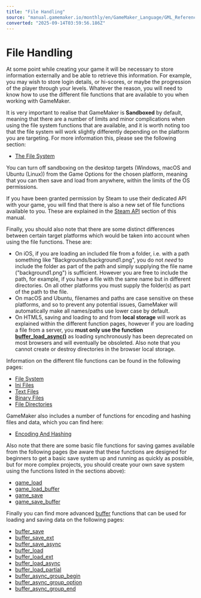 ```yaml
---
title: "File Handling"
source: "manual.gamemaker.io/monthly/en/GameMaker_Language/GML_Reference/File_Handling/File_Handling.htm"
converted: "2025-09-14T03:59:56.186Z"
---
```


# File Handling

At some point while creating your game it will be necessary to store information externally and be able to retrieve this information. For example, you may wish to store login details, or hi-scores, or maybe the progression of the player through your levels. Whatever the reason, you will need to know how to use the different file functions that are available to you when working with GameMaker.

It is very important to realise that GameMaker is **Sandboxed** by default, meaning that there are a number of limits and minor complications when using the file system functions that are available, and it is worth noting too that the file system will work slightly differently depending on the platform you are targeting. For more information this, please see the following section:

-   [The File System](../../../Additional_Information/The_File_System.md)

You can turn off sandboxing on the desktop targets (Windows, macOS and Ubuntu (Linux)) from the Game Options for the chosen platform, meaning that you can then save and load from anywhere, within the limits of the OS permissions.

If you have been granted permission by Steam to use their dedicated API with your game, you will find that there is also a new set of file functions available to you. These are explained in the [Steam API](../Steam/Steam.md) section of this manual.

Finally, you should also note that there are some distinct differences between certain target platforms which would be taken into account when using the file functions. These are:

-   On iOS, if you are loading an included file from a folder, i.e. with a path something like "Backgrounds/background1.png", you do not _need_ to include the folder as part of the path and simply supplying the file name ("background1.png") is sufficient. However you are free to include the path, for example, if you have a file with the same name but in different directories. On all other platforms you must supply the folder(s) as part of the path to the file.
-   On macOS and Ubuntu, filenames and paths are case sensitive on these platforms, and so to prevent any potential issues, GameMaker will automatically make all names/paths use lower case by default.
-   On HTML5, saving and loading to and from **local storage** will work as explained within the different function pages, however if you are loading a file from a server, you **must only use the function [buffer\_load\_async()](../Buffers/buffer_load_async.md)** as loading synchronously has been deprecated on most browsers and will eventually be obsoleted. Also note that you cannot create or destroy directories in the browser local storage.

Information on the different file functions can be found in the following pages:

-   [File System](File_System/File_System.md)
-   [Ini Files](Ini_Files/Ini_Files.md)
-   [Text Files](Text_Files/Text_Files.md)
-   [Binary Files](Binary_Files/Binary_Files.md)
-   [File Directories](File_Directories/File_Directories.md)

GameMaker also includes a number of functions for encoding and hashing files and data, which you can find here:

-   [Encoding And Hashing](Encoding_And_Hashing/Encoding_And_Hashing.md)

Also note that there are some basic file functions for saving games available from the following pages (be aware that these functions are designed for beginners to get a basic save system up and running as quickly as possible, but for more complex projects, you should create your own save system using the functions listed in the sections above):

-   [game\_load](../General_Game_Control/game_load.md)
-   [game\_load\_buffer](../General_Game_Control/game_load_buffer.md)
-   [game\_save](../../../../../../GameMaker_Language/GML_Reference/General_Game_Control/game_save.md)
-   [game\_save\_buffer](../General_Game_Control/game_save_buffer.md)

Finally you can find more advanced [buffer](../Buffers/Buffers.md) functions that can be used for loading and saving data on the following pages:

-   [buffer\_save](../../../../../../GameMaker_Language/GML_Reference/Buffers/buffer_save.md)
-   [buffer\_save\_ext](../Buffers/buffer_save_ext.md)
-   [buffer\_save\_async](../Buffers/buffer_save_async.md)
-   [buffer\_load](../Buffers/buffer_load.md)
-   [buffer\_load\_ext](../Buffers/buffer_load_ext.md)
-   [buffer\_load\_async](../Buffers/buffer_load_async.md)
-   [buffer\_load\_partial](../Buffers/buffer_load_partial.md)
-   [buffer\_async\_group\_begin](../Buffers/buffer_async_group_begin.md)
-   [buffer\_async\_group\_option](../Buffers/buffer_async_group_option.md)
-   [buffer\_async\_group\_end](../Buffers/buffer_async_group_end.md)